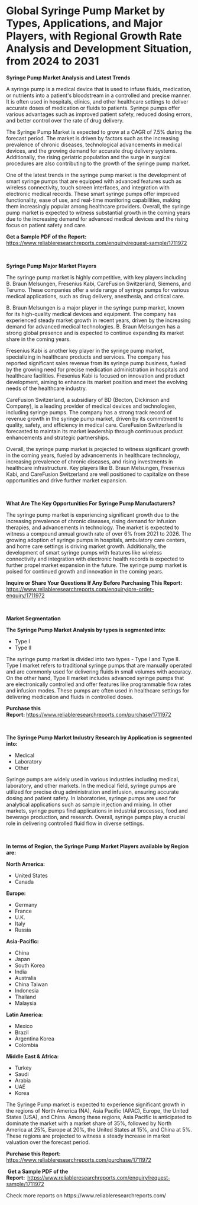<p><h1>Global Syringe Pump Market by Types, Applications, and Major Players, with Regional Growth Rate Analysis and Development Situation, from 2024 to 2031</h1></p><p><strong>Syringe Pump Market Analysis and Latest Trends</strong></p>
<p><p>A syringe pump is a medical device that is used to infuse fluids, medication, or nutrients into a patient's bloodstream in a controlled and precise manner. It is often used in hospitals, clinics, and other healthcare settings to deliver accurate doses of medication or fluids to patients. Syringe pumps offer various advantages such as improved patient safety, reduced dosing errors, and better control over the rate of drug delivery.</p><p>The Syringe Pump Market is expected to grow at a CAGR of 7.5% during the forecast period. The market is driven by factors such as the increasing prevalence of chronic diseases, technological advancements in medical devices, and the growing demand for accurate drug delivery systems. Additionally, the rising geriatric population and the surge in surgical procedures are also contributing to the growth of the syringe pump market.</p><p>One of the latest trends in the syringe pump market is the development of smart syringe pumps that are equipped with advanced features such as wireless connectivity, touch screen interfaces, and integration with electronic medical records. These smart syringe pumps offer improved functionality, ease of use, and real-time monitoring capabilities, making them increasingly popular among healthcare providers. Overall, the syringe pump market is expected to witness substantial growth in the coming years due to the increasing demand for advanced medical devices and the rising focus on patient safety and care.</p></p>
<p><strong>Get a Sample PDF of the Report:&nbsp;</strong> <a href="https://www.reliableresearchreports.com/enquiry/request-sample/1711972">https://www.reliableresearchreports.com/enquiry/request-sample/1711972</a></p>
<p>&nbsp;</p>
<p><strong>Syringe Pump Major Market Players</strong></p>
<p><p>The syringe pump market is highly competitive, with key players including B. Braun Melsungen, Fresenius Kabi, CareFusion Switzerland, Siemens, and Terumo. These companies offer a wide range of syringe pumps for various medical applications, such as drug delivery, anesthesia, and critical care.</p><p>B. Braun Melsungen is a major player in the syringe pump market, known for its high-quality medical devices and equipment. The company has experienced steady market growth in recent years, driven by the increasing demand for advanced medical technologies. B. Braun Melsungen has a strong global presence and is expected to continue expanding its market share in the coming years.</p><p>Fresenius Kabi is another key player in the syringe pump market, specializing in healthcare products and services. The company has reported significant sales revenue from its syringe pump business, fueled by the growing need for precise medication administration in hospitals and healthcare facilities. Fresenius Kabi is focused on innovation and product development, aiming to enhance its market position and meet the evolving needs of the healthcare industry.</p><p>CareFusion Switzerland, a subsidiary of BD (Becton, Dickinson and Company), is a leading provider of medical devices and technologies, including syringe pumps. The company has a strong track record of revenue growth in the syringe pump market, driven by its commitment to quality, safety, and efficiency in medical care. CareFusion Switzerland is forecasted to maintain its market leadership through continuous product enhancements and strategic partnerships.</p><p>Overall, the syringe pump market is projected to witness significant growth in the coming years, fueled by advancements in healthcare technology, increasing prevalence of chronic diseases, and rising investments in healthcare infrastructure. Key players like B. Braun Melsungen, Fresenius Kabi, and CareFusion Switzerland are well positioned to capitalize on these opportunities and drive further market expansion.</p></p>
<p>&nbsp;</p>
<p><strong>What Are The Key Opportunities For Syringe Pump Manufacturers?</strong></p>
<p><p>The syringe pump market is experiencing significant growth due to the increasing prevalence of chronic diseases, rising demand for infusion therapies, and advancements in technology. The market is expected to witness a compound annual growth rate of over 6% from 2021 to 2026. The growing adoption of syringe pumps in hospitals, ambulatory care centers, and home care settings is driving market growth. Additionally, the development of smart syringe pumps with features like wireless connectivity and integration with electronic health records is expected to further propel market expansion in the future. The syringe pump market is poised for continued growth and innovation in the coming years.</p></p>
<p><strong>Inquire or Share Your Questions If Any Before Purchasing This Report:</strong> <a href="https://www.reliableresearchreports.com/enquiry/pre-order-enquiry/1711972">https://www.reliableresearchreports.com/enquiry/pre-order-enquiry/1711972</a></p>
<p>&nbsp;</p>
<p><strong>Market Segmentation</strong></p>
<p><strong>The Syringe Pump Market Analysis by types is segmented into:</strong></p>
<p><ul><li>Type I</li><li>Type II</li></ul></p>
<p><p>The syringe pump market is divided into two types - Type I and Type II. Type I market refers to traditional syringe pumps that are manually operated and are commonly used for delivering fluids in small volumes with accuracy. On the other hand, Type II market includes advanced syringe pumps that are electronically controlled and offer features like programmable flow rates and infusion modes. These pumps are often used in healthcare settings for delivering medication and fluids in controlled doses.</p></p>
<p><strong>Purchase this Report:&nbsp;</strong><a href="https://www.reliableresearchreports.com/purchase/1711972">https://www.reliableresearchreports.com/purchase/1711972</a></p>
<p>&nbsp;</p>
<p><strong>The Syringe Pump Market Industry Research by Application is segmented into:</strong></p>
<p><ul><li>Medical</li><li>Laboratory</li><li>Other</li></ul></p>
<p><p>Syringe pumps are widely used in various industries including medical, laboratory, and other markets. In the medical field, syringe pumps are utilized for precise drug administration and infusion, ensuring accurate dosing and patient safety. In laboratories, syringe pumps are used for analytical applications such as sample injection and mixing. In other markets, syringe pumps find applications in industrial processes, food and beverage production, and research. Overall, syringe pumps play a crucial role in delivering controlled fluid flow in diverse settings.</p></p>
<p>&nbsp;</p>
<p><strong>In terms of Region, the Syringe Pump Market Players available by Region are:</strong></p>
<p>
    <p> <strong> North America: </strong>
        <ul>
            <li>United States</li>
            <li>Canada</li>
        </ul>
        </p> 
    <p> <strong> Europe: </strong>
        <ul>
            <li>Germany</li>
            <li>France</li>
            <li>U.K.</li>
            <li>Italy</li>
            <li>Russia</li>
        </ul>
        </p> 
    <p> <strong> Asia-Pacific: </strong>
        <ul>
            <li>China</li>
            <li>Japan</li>
            <li>South Korea</li>
            <li>India</li>
            <li>Australia</li>
            <li>China Taiwan</li>
            <li>Indonesia</li>
            <li>Thailand</li>
            <li>Malaysia</li>
        </ul>
        </p> 
    <p> <strong> Latin America: </strong>
        <ul>
            <li>Mexico</li>
            <li>Brazil</li>
            <li>Argentina Korea</li>
            <li>Colombia</li>
        </ul>
        </p> 
    <p> <strong> Middle East & Africa: </strong>
        <ul>
            <li>Turkey</li>
            <li>Saudi</li>
            <li>Arabia</li>
            <li>UAE</li>
            <li>Korea</li>
        </ul>
    </p>
    </p>
<p><p>The Syringe Pump market is expected to experience significant growth in the regions of North America (NA), Asia Pacific (APAC), Europe, the United States (USA), and China. Among these regions, Asia Pacific is anticipated to dominate the market with a market share of 35%, followed by North America at 25%, Europe at 20%, the United States at 15%, and China at 5%. These regions are projected to witness a steady increase in market valuation over the forecast period.</p></p>
<p><strong>Purchase this Report: </strong><a href="https://www.reliableresearchreports.com/purchase/1711972">https://www.reliableresearchreports.com/purchase/1711972</a></p>
<p>&nbsp;<strong>Get a Sample PDF of the Report:&nbsp;&nbsp;</strong><a href="https://www.reliableresearchreports.com/enquiry/request-sample/1711972">https://www.reliableresearchreports.com/enquiry/request-sample/1711972</a></p>
<p><strong></strong></p>
<p>Check more reports on https://www.reliableresearchreports.com/</p>